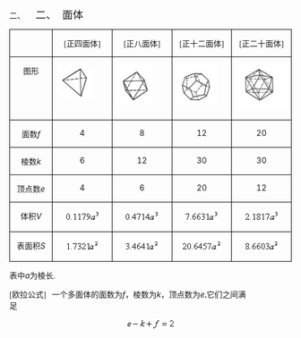 <div class=Section1>
<p class=MsoNormal style='margin-left:36.0pt;text-indent:-36.0pt'><span
lang=EN-US>二、<span style='font:7.0pt "Times New Roman"'>&nbsp;&nbsp;&nbsp;&nbsp;&nbsp;&nbsp;&nbsp;
</span></span><span lang=ZH-CN style='font-size:14.0pt;font-family:宋体_GB2312'>二、</span><span
lang=EN-US style='font-size:7.0pt'>&nbsp;&nbsp;&nbsp; </span><span lang=ZH-CN
style='font-size:14.0pt;font-family:宋体_GB2312'>面体</span></p>
<table class=MsoNormalTable border=1 cellspacing=0 cellpadding=0
 style='border-collapse:collapse;border:none'>
 <tr>
  <td width=84 valign=top style='width:63.0pt;border:solid windowtext 1.0pt;
  padding:0mm 5.4pt 0mm 5.4pt'>
  <p class=MsoNormal align=left style='margin:0mm;margin-bottom:.0001pt;
  text-align:left'><span lang=EN-US style='font-family:宋体'>&nbsp; </span></p>
  </td>
  <td width=127 valign=top style='width:95.25pt;border:solid windowtext 1.0pt;
  border-left:none;padding:0mm 5.4pt 0mm 5.4pt'>
  <p class=MsoNormal align=center style='text-align:center'><span lang=EN-US
  style='font-family:宋体_GB2312'>[</span><span lang=ZH-CN style='font-family:
  宋体_GB2312'>正四面体</span><span lang=EN-US style='font-family:宋体_GB2312'>]</span></p>
  </td>
  <td width=127 valign=top style='width:95.25pt;border:solid windowtext 1.0pt;
  border-left:none;padding:0mm 5.4pt 0mm 5.4pt'>
  <p class=MsoNormal align=center style='text-align:center'><span lang=EN-US
  style='font-family:宋体_GB2312'>[</span><span lang=ZH-CN style='font-family:
  宋体_GB2312'>正八面体</span><span lang=EN-US style='font-family:宋体_GB2312'>]</span></p>
  </td>
  <td width=127 valign=top style='width:95.25pt;border:solid windowtext 1.0pt;
  border-left:none;padding:0mm 5.4pt 0mm 5.4pt'>
  <p class=MsoNormal align=center style='text-align:center'><span lang=EN-US
  style='font-family:宋体_GB2312'>[</span><span lang=ZH-CN style='font-family:
  宋体_GB2312'>正十二面体</span><span lang=EN-US style='font-family:宋体_GB2312'>]</span></p>
  </td>
  <td width=127 valign=top style='width:95.25pt;border:solid windowtext 1.0pt;
  border-left:none;padding:0mm 5.4pt 0mm 5.4pt'>
  <p class=MsoNormal align=center style='text-align:center'><span lang=EN-US
  style='font-family:宋体_GB2312'>[</span><span lang=ZH-CN style='font-family:
  宋体_GB2312'>正二十面体</span><span lang=EN-US style='font-family:宋体_GB2312'>]</span></p>
  </td>
 </tr>
 <tr>
  <td width=84 valign=top style='width:63.0pt;border:solid windowtext 1.0pt;
  border-top:none;padding:0mm 5.4pt 0mm 5.4pt'>
  <p class=MsoNormal align=center style='text-align:center'><span lang=ZH-CN
  style='font-family:宋体_GB2312'>图形</span></p>
  </td>
  <td width=127 valign=top style='width:95.25pt;border-top:none;border-left:
  none;border-bottom:solid windowtext 1.0pt;border-right:solid windowtext 1.0pt;
  padding:0mm 5.4pt 0mm 5.4pt'>
  <p class=MsoNormal><span lang=EN-US style='font-family:宋体_GB2312'><img
  width=67 height=61 src="res/17e9d95da129bdd93c34fb6cc6aaaa52_5383_files/image002.jpg"
  u1:shapes="_x0000_i1038"></span></p>
  </td>
  <td width=127 valign=top style='width:95.25pt;border-top:none;border-left:
  none;border-bottom:solid windowtext 1.0pt;border-right:solid windowtext 1.0pt;
  padding:0mm 5.4pt 0mm 5.4pt'>
  <p class=MsoNormal><span lang=EN-US style='font-family:宋体_GB2312'><img
  width=65 height=68 src="res/17e9d95da129bdd93c34fb6cc6aaaa52_5383_files/image004.jpg"
  u1:shapes="_x0000_i1040"></span></p>
  </td>
  <td width=127 valign=top style='width:95.25pt;border-top:none;border-left:
  none;border-bottom:solid windowtext 1.0pt;border-right:solid windowtext 1.0pt;
  padding:0mm 5.4pt 0mm 5.4pt'>
  <p class=MsoNormal><span lang=EN-US style='font-family:宋体_GB2312'><img
  width=73 height=70 src="res/17e9d95da129bdd93c34fb6cc6aaaa52_5383_files/image006.jpg"
  u1:shapes="_x0000_i1042"></span></p>
  </td>
  <td width=127 valign=top style='width:95.25pt;border-top:none;border-left:
  none;border-bottom:solid windowtext 1.0pt;border-right:solid windowtext 1.0pt;
  padding:0mm 5.4pt 0mm 5.4pt'>
  <p class=MsoNormal><span lang=EN-US style='font-family:宋体_GB2312'><img
  width=93 height=80 src="res/17e9d95da129bdd93c34fb6cc6aaaa52_5383_files/image008.jpg"
  u1:shapes="_x0000_i1045"></span></p>
  </td>
 </tr>
 <tr>
  <td width=84 valign=top style='width:63.0pt;border:solid windowtext 1.0pt;
  border-top:none;padding:0mm 5.4pt 0mm 5.4pt'>
  <p class=MsoNormal align=center style='text-align:center'><span lang=ZH-CN
  style='font-family:宋体_GB2312'>面数</span><i><span lang=EN-US>f</span></i></p>
  </td>
  <td width=127 valign=top style='width:95.25pt;border-top:none;border-left:
  none;border-bottom:solid windowtext 1.0pt;border-right:solid windowtext 1.0pt;
  padding:0mm 5.4pt 0mm 5.4pt'>
  <p class=MsoNormal align=center style='text-align:center'><span lang=EN-US>4</span></p>
  </td>
  <td width=127 valign=top style='width:95.25pt;border-top:none;border-left:
  none;border-bottom:solid windowtext 1.0pt;border-right:solid windowtext 1.0pt;
  padding:0mm 5.4pt 0mm 5.4pt'>
  <p class=MsoNormal align=center style='text-align:center'><span lang=EN-US>8</span></p>
  </td>
  <td width=127 valign=top style='width:95.25pt;border-top:none;border-left:
  none;border-bottom:solid windowtext 1.0pt;border-right:solid windowtext 1.0pt;
  padding:0mm 5.4pt 0mm 5.4pt'>
  <p class=MsoNormal align=center style='text-align:center'><span lang=EN-US>12</span></p>
  </td>
  <td width=127 valign=top style='width:95.25pt;border-top:none;border-left:
  none;border-bottom:solid windowtext 1.0pt;border-right:solid windowtext 1.0pt;
  padding:0mm 5.4pt 0mm 5.4pt'>
  <p class=MsoNormal align=center style='text-align:center'><span lang=EN-US>20</span></p>
  </td>
 </tr>
 <tr>
  <td width=84 valign=top style='width:63.0pt;border:solid windowtext 1.0pt;
  border-top:none;padding:0mm 5.4pt 0mm 5.4pt'>
  <p class=MsoNormal align=center style='text-align:center'><span lang=ZH-CN
  style='font-family:宋体_GB2312'>棱数</span><i><span lang=EN-US>k</span></i></p>
  </td>
  <td width=127 valign=top style='width:95.25pt;border-top:none;border-left:
  none;border-bottom:solid windowtext 1.0pt;border-right:solid windowtext 1.0pt;
  padding:0mm 5.4pt 0mm 5.4pt'>
  <p class=MsoNormal align=center style='text-align:center'><span lang=EN-US>6</span></p>
  </td>
  <td width=127 valign=top style='width:95.25pt;border-top:none;border-left:
  none;border-bottom:solid windowtext 1.0pt;border-right:solid windowtext 1.0pt;
  padding:0mm 5.4pt 0mm 5.4pt'>
  <p class=MsoNormal align=center style='text-align:center'><span lang=EN-US>12</span></p>
  </td>
  <td width=127 valign=top style='width:95.25pt;border-top:none;border-left:
  none;border-bottom:solid windowtext 1.0pt;border-right:solid windowtext 1.0pt;
  padding:0mm 5.4pt 0mm 5.4pt'>
  <p class=MsoNormal align=center style='text-align:center'><span lang=EN-US>30</span></p>
  </td>
  <td width=127 valign=top style='width:95.25pt;border-top:none;border-left:
  none;border-bottom:solid windowtext 1.0pt;border-right:solid windowtext 1.0pt;
  padding:0mm 5.4pt 0mm 5.4pt'>
  <p class=MsoNormal align=center style='text-align:center'><span lang=EN-US>30</span></p>
  </td>
 </tr>
 <tr>
  <td width=84 valign=top style='width:63.0pt;border:solid windowtext 1.0pt;
  border-top:none;padding:0mm 5.4pt 0mm 5.4pt'>
  <p class=MsoNormal align=center style='text-align:center'><span lang=ZH-CN
  style='font-family:宋体_GB2312'>顶点数</span><i><span lang=EN-US>e</span></i></p>
  </td>
  <td width=127 valign=top style='width:95.25pt;border-top:none;border-left:
  none;border-bottom:solid windowtext 1.0pt;border-right:solid windowtext 1.0pt;
  padding:0mm 5.4pt 0mm 5.4pt'>
  <p class=MsoNormal align=center style='text-align:center'><span lang=EN-US>4</span></p>
  </td>
  <td width=127 valign=top style='width:95.25pt;border-top:none;border-left:
  none;border-bottom:solid windowtext 1.0pt;border-right:solid windowtext 1.0pt;
  padding:0mm 5.4pt 0mm 5.4pt'>
  <p class=MsoNormal align=center style='text-align:center'><span lang=EN-US>6</span></p>
  </td>
  <td width=127 valign=top style='width:95.25pt;border-top:none;border-left:
  none;border-bottom:solid windowtext 1.0pt;border-right:solid windowtext 1.0pt;
  padding:0mm 5.4pt 0mm 5.4pt'>
  <p class=MsoNormal align=center style='text-align:center'><span lang=EN-US>20</span></p>
  </td>
  <td width=127 valign=top style='width:95.25pt;border-top:none;border-left:
  none;border-bottom:solid windowtext 1.0pt;border-right:solid windowtext 1.0pt;
  padding:0mm 5.4pt 0mm 5.4pt'>
  <p class=MsoNormal align=center style='text-align:center'><span lang=EN-US>12</span></p>
  </td>
 </tr>
 <tr>
  <td width=84 valign=top style='width:63.0pt;border:solid windowtext 1.0pt;
  border-top:none;padding:0mm 5.4pt 0mm 5.4pt'>
  <p class=MsoNormal align=center style='text-align:center'><span lang=ZH-CN
  style='font-family:宋体_GB2312'>体积</span><i><span lang=EN-US>V</span></i></p>
  </td>
  <td width=127 valign=top style='width:95.25pt;border-top:none;border-left:
  none;border-bottom:solid windowtext 1.0pt;border-right:solid windowtext 1.0pt;
  padding:0mm 5.4pt 0mm 5.4pt'>
  <p class=MsoNormal align=center style='text-align:center'><sub><span
  lang=EN-US style='font-family:宋体_GB2312'><img width=62 height=21
  src="res/17e9d95da129bdd93c34fb6cc6aaaa52_5383_files/image010.gif" u1:shapes="_x0000_i1029"></span></sub></p>
  </td>
  <td width=127 valign=top style='width:95.25pt;border-top:none;border-left:
  none;border-bottom:solid windowtext 1.0pt;border-right:solid windowtext 1.0pt;
  padding:0mm 5.4pt 0mm 5.4pt'>
  <p class=MsoNormal align=center style='text-align:center'><sub><span
  lang=EN-US style='font-family:宋体_GB2312'><img width=63 height=21
  src="res/17e9d95da129bdd93c34fb6cc6aaaa52_5383_files/image012.gif" u1:shapes="_x0000_i1030"></span></sub></p>
  </td>
  <td width=127 valign=top style='width:95.25pt;border-top:none;border-left:
  none;border-bottom:solid windowtext 1.0pt;border-right:solid windowtext 1.0pt;
  padding:0mm 5.4pt 0mm 5.4pt'>
  <p class=MsoNormal align=center style='text-align:center'><sub><span
  lang=EN-US style='font-family:宋体_GB2312'><img width=62 height=21
  src="res/17e9d95da129bdd93c34fb6cc6aaaa52_5383_files/image014.gif" u1:shapes="_x0000_i1031"></span></sub></p>
  </td>
  <td width=127 valign=top style='width:95.25pt;border-top:none;border-left:
  none;border-bottom:solid windowtext 1.0pt;border-right:solid windowtext 1.0pt;
  padding:0mm 5.4pt 0mm 5.4pt'>
  <p class=MsoNormal align=center style='text-align:center'><sub><span
  lang=EN-US style='font-family:宋体_GB2312'><img width=63 height=21
  src="res/17e9d95da129bdd93c34fb6cc6aaaa52_5383_files/image016.gif" u1:shapes="_x0000_i1032"></span></sub></p>
  </td>
 </tr>
 <tr>
  <td width=84 valign=top style='width:63.0pt;border:solid windowtext 1.0pt;
  border-top:none;padding:0mm 5.4pt 0mm 5.4pt'>
  <p class=MsoNormal align=center style='text-align:center'><span lang=ZH-CN
  style='font-family:宋体_GB2312'>表面积</span><i><span lang=EN-US>S</span></i></p>
  </td>
  <td width=127 valign=top style='width:95.25pt;border-top:none;border-left:
  none;border-bottom:solid windowtext 1.0pt;border-right:solid windowtext 1.0pt;
  padding:0mm 5.4pt 0mm 5.4pt'>
  <p class=MsoNormal align=center style='text-align:center'><sub><span
  lang=EN-US style='font-family:宋体_GB2312'><img width=61 height=21
  src="res/17e9d95da129bdd93c34fb6cc6aaaa52_5383_files/image018.gif" u1:shapes="_x0000_i1033"></span></sub></p>
  </td>
  <td width=127 valign=top style='width:95.25pt;border-top:none;border-left:
  none;border-bottom:solid windowtext 1.0pt;border-right:solid windowtext 1.0pt;
  padding:0mm 5.4pt 0mm 5.4pt'>
  <p class=MsoNormal align=center style='text-align:center'><sub><span
  lang=EN-US style='font-family:宋体_GB2312'><img width=63 height=21
  src="res/17e9d95da129bdd93c34fb6cc6aaaa52_5383_files/image020.gif" u1:shapes="_x0000_i1034"></span></sub></p>
  </td>
  <td width=127 valign=top style='width:95.25pt;border-top:none;border-left:
  none;border-bottom:solid windowtext 1.0pt;border-right:solid windowtext 1.0pt;
  padding:0mm 5.4pt 0mm 5.4pt'>
  <p class=MsoNormal align=center style='text-align:center'><sub><span
  lang=EN-US style='font-family:宋体_GB2312'><img width=72 height=21
  src="res/17e9d95da129bdd93c34fb6cc6aaaa52_5383_files/image022.gif" u1:shapes="_x0000_i1035"></span></sub></p>
  </td>
  <td width=127 valign=top style='width:95.25pt;border-top:none;border-left:
  none;border-bottom:solid windowtext 1.0pt;border-right:solid windowtext 1.0pt;
  padding:0mm 5.4pt 0mm 5.4pt'>
  <p class=MsoNormal align=center style='text-align:center'><sub><span
  lang=EN-US style='font-family:宋体_GB2312'><img width=63 height=21
  src="res/17e9d95da129bdd93c34fb6cc6aaaa52_5383_files/image024.gif" u1:shapes="_x0000_i1036"></span></sub></p>
  </td>
 </tr>
</table>
<p class=MsoNormal><span lang=ZH-CN style='font-family:宋体_GB2312'>表中</span><i><span
lang=EN-US>a</span></i><span lang=ZH-CN style='font-family:宋体_GB2312'>为棱长</span><span
lang=EN-US style='font-family:宋体_GB2312'>.</span></p>
<p class=MsoNormal><span lang=EN-US style='font-family:宋体_GB2312'>[</span><span
lang=ZH-CN style='font-family:宋体_GB2312'>欧拉公式</span><span lang=EN-US
style='font-family:宋体_GB2312'>]&nbsp;&nbsp; </span><span lang=ZH-CN
style='font-family:宋体_GB2312'>一个多面体的面数为</span><i><span lang=EN-US>f</span></i><span
lang=ZH-CN style='font-family:宋体_GB2312'>，棱数为</span><i><span lang=EN-US>k</span></i><span
lang=ZH-CN style='font-family:宋体_GB2312'>，顶点数为</span><i><span lang=EN-US>e</span></i><span
lang=EN-US style='font-family:宋体_GB2312'>,</span><span lang=ZH-CN
style='font-family:宋体_GB2312'>它们之间满足</span><span lang=EN-US style='font-family:
宋体_GB2312'>&nbsp;&nbsp;&nbsp;&nbsp;&nbsp;&nbsp;&nbsp;&nbsp;&nbsp;&nbsp;&nbsp;&nbsp;&nbsp;&nbsp;&nbsp;&nbsp;&nbsp;&nbsp;&nbsp;&nbsp;&nbsp;&nbsp;&nbsp;
</span></p>
<p class=MsoNormal align=center style='text-align:center'><sub><span
lang=EN-US style='font-family:宋体_GB2312'><img width=87 height=21
src="res/17e9d95da129bdd93c34fb6cc6aaaa52_5383_files/image026.gif" u1:shapes="_x0000_i1044"></span></sub></p>
</div>